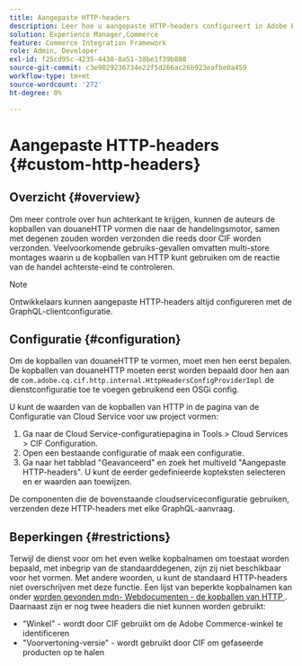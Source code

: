 ```yaml
---
title: Aangepaste HTTP-headers
description: Leer hoe u aangepaste HTTP-headers configureert in Adobe Experience Manager Commerce.
solution: Experience Manager,Commerce
feature: Commerce Integration Framework
role: Admin, Developer
exl-id: f25cd95c-4235-4430-8a51-38be1f39b880
source-git-commit: c3e9029236734e22f5d266ac26b923eafbe0a459
workflow-type: tm+mt
source-wordcount: '272'
ht-degree: 0%

---
```


# Aangepaste HTTP-headers {#custom-http-headers}

## Overzicht {#overview}

Om meer controle over hun achterkant te krijgen, kunnen de auteurs de kopballen van douaneHTTP vormen die naar de handelingsmotor, samen met degenen zouden worden verzonden die reeds door CIF worden verzonden. Veelvoorkomende gebruiks-gevallen omvatten multi-store montages waarin u de kopballen van HTTP kunt gebruiken om de reactie van de handel achterste-eind te controleren.

>[!NOTE]
>
>Ontwikkelaars kunnen aangepaste HTTP-headers altijd configureren met de GraphQL-clientconfiguratie.
>

## Configuratie {#configuration}

Om de kopballen van douaneHTTP te vormen, moet men hen eerst bepalen. De kopballen van douaneHTTP moeten eerst worden bepaald door hen aan de `com.adobe.cq.cif.http.internal.HttpHeadersConfigProviderImpl` de dienstconfiguratie toe te voegen gebruikend een OSGi config.

U kunt de waarden van de kopballen van HTTP in de pagina van de Configuratie van Cloud Service voor uw project vormen:

1. Ga naar de Cloud Service-configuratiepagina in Tools > Cloud Services > CIF Configuration.
1. Open een bestaande configuratie of maak een configuratie.
1. Ga naar het tabblad &quot;Geavanceerd&quot; en zoek het multiveld &quot;Aangepaste HTTP-headers&quot;. U kunt de eerder gedefinieerde kopteksten selecteren en er waarden aan toewijzen.

De componenten die de bovenstaande cloudserviceconfiguratie gebruiken, verzenden deze HTTP-headers met elke GraphQL-aanvraag.

## Beperkingen {#restrictions}

Terwijl de dienst voor om het even welke kopbalnamen om toestaat worden bepaald, met inbegrip van de standaarddegenen, zijn zij niet beschikbaar voor het vormen. Met andere woorden, u kunt de standaard HTTP-headers niet overschrijven met deze functie. Een lijst van beperkte kopbalnamen kan onder [ worden gevonden mdn- Webdocumenten - de kopballen van HTTP ](https://developer.mozilla.org/en-US/docs/Web/HTTP/Headers). Daarnaast zijn er nog twee headers die niet kunnen worden gebruikt:

* &quot;Winkel&quot; - wordt door CIF gebruikt om de Adobe Commerce-winkel te identificeren
* &quot;Voorvertoning-versie&quot; - wordt gebruikt door CIF om gefaseerde producten op te halen
